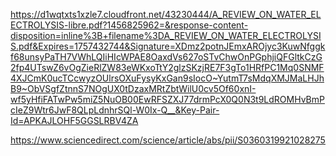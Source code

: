 https://d1wqtxts1xzle7.cloudfront.net/43230444/A_REVIEW_ON_WATER_ELECTROLYSIS-libre.pdf?1456825962=&response-content-disposition=inline%3B+filename%3DA_REVIEW_ON_WATER_ELECTROLYSIS.pdf&Expires=1757432744&Signature=XDmz2potnJEmxAROjyc3KuwNfggkf68unsyPaTH7VWhLQIiHIcWPAE8OaxdVs627oSTvChwOnPGphjiQFGltkCzG2fp4UTswZ6vOgZieRlZW83eWKxoTtY2glzSKzjRE7F3gTo1HRfPC1Mq0SNMF4XJCmK0ucTCcwyzOUlrsOXuFysyKxGan9sIocO~YutmT7sMdqXMJMaLHJhB9~ObVSgfZtnnS7NOgUX0tDzaxMRtZbtWilU0cv5Of60xnI-wf5yHfiFATwPw5miZ5NuOB00EwRFSZXJ77drmPcX0Q0N3t9LdROMHvBmPcIeZ9Wtr6JwF8QLpLdnhrSQl-W0Ix-Q__&Key-Pair-Id=APKAJLOHF5GGSLRBV4ZA

https://www.sciencedirect.com/science/article/abs/pii/S0360319921028275